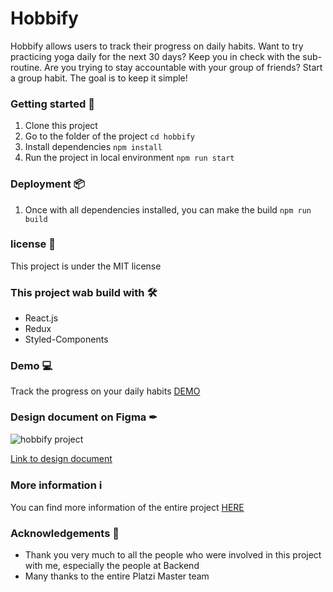 # Hobbify

Hobbify allows users to track their progress on daily habits. Want to try practicing yoga daily for the next 30 days? Keep you in check with the sub-routine. Are you trying to stay accountable with your group of friends? Start a group habit. The goal is to keep it simple!

### Getting started 🚀

1. Clone this project
2. Go to the folder of the project `cd hobbify`
3. Install dependencies `npm install`
4. Run the project in local environment `npm run start`

### Deployment 📦

1. Once with all dependencies installed, you can make the build `npm run build`

### license 🚧

This project is under the MIT license

### This project wab build with 🛠

- React.js
- Redux
- Styled-Components

### Demo 💻

Track the progress on your daily habits
[DEMO](https://hobbify.app)

### Design document on Figma ✒

![hobbify project](https://assets-juanjosemayorga-website.s3.amazonaws.com/projects/hobbofy-demo.png)

[Link to design document](https://www.figma.com/file/Qdx8C0YpjEQbNpTkJkvWiv/hobbify?node-id=0%3A1)

### More information ℹ

You can find more information of the entire project [HERE](https://www.notion.so/Hobbify-Project-6c171f69176e4993a4ffd5cc1121feb9)

### Acknowledgements 🎉

- Thank you very much to all the people who were involved in this project with me, especially the people at Backend
- Many thanks to the entire Platzi Master team
